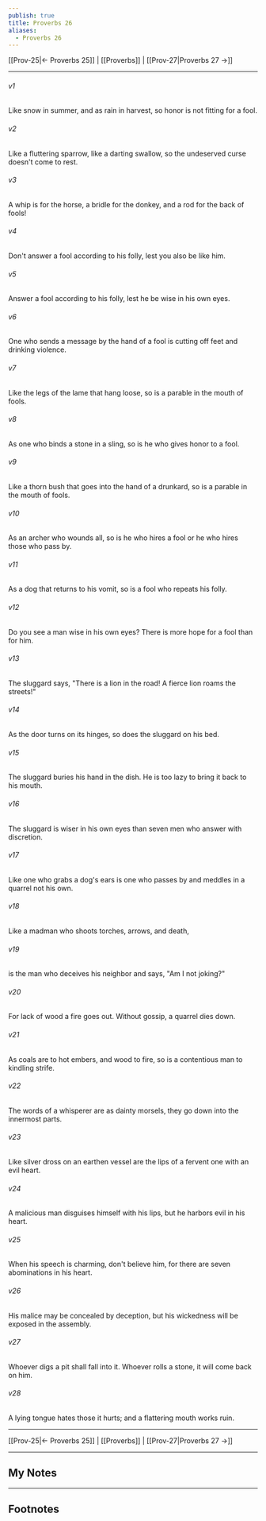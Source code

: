 ```yaml
---
publish: true
title: Proverbs 26
aliases:
  - Proverbs 26
---
```


[[Prov-25|← Proverbs 25]] | [[Proverbs]] | [[Prov-27|Proverbs 27 →]]
***



###### v1 
Like snow in summer, and as rain in harvest, so honor is not fitting for a fool. 

###### v2 
Like a fluttering sparrow, like a darting swallow, so the undeserved curse doesn't come to rest. 

###### v3 
A whip is for the horse, a bridle for the donkey, and a rod for the back of fools! 

###### v4 
Don't answer a fool according to his folly, lest you also be like him. 

###### v5 
Answer a fool according to his folly, lest he be wise in his own eyes. 

###### v6 
One who sends a message by the hand of a fool is cutting off feet and drinking violence. 

###### v7 
Like the legs of the lame that hang loose, so is a parable in the mouth of fools. 

###### v8 
As one who binds a stone in a sling, so is he who gives honor to a fool. 

###### v9 
Like a thorn bush that goes into the hand of a drunkard, so is a parable in the mouth of fools. 

###### v10 
As an archer who wounds all, so is he who hires a fool or he who hires those who pass by. 

###### v11 
As a dog that returns to his vomit, so is a fool who repeats his folly. 

###### v12 
Do you see a man wise in his own eyes? There is more hope for a fool than for him. 

###### v13 
The sluggard says, "There is a lion in the road! A fierce lion roams the streets!" 

###### v14 
As the door turns on its hinges, so does the sluggard on his bed. 

###### v15 
The sluggard buries his hand in the dish. He is too lazy to bring it back to his mouth. 

###### v16 
The sluggard is wiser in his own eyes than seven men who answer with discretion. 

###### v17 
Like one who grabs a dog's ears is one who passes by and meddles in a quarrel not his own. 

###### v18 
Like a madman who shoots torches, arrows, and death, 

###### v19 
is the man who deceives his neighbor and says, "Am I not joking?" 

###### v20 
For lack of wood a fire goes out. Without gossip, a quarrel dies down. 

###### v21 
As coals are to hot embers, and wood to fire, so is a contentious man to kindling strife. 

###### v22 
The words of a whisperer are as dainty morsels, they go down into the innermost parts. 

###### v23 
Like silver dross on an earthen vessel are the lips of a fervent one with an evil heart. 

###### v24 
A malicious man disguises himself with his lips, but he harbors evil in his heart. 

###### v25 
When his speech is charming, don't believe him, for there are seven abominations in his heart. 

###### v26 
His malice may be concealed by deception, but his wickedness will be exposed in the assembly. 

###### v27 
Whoever digs a pit shall fall into it. Whoever rolls a stone, it will come back on him. 

###### v28 
A lying tongue hates those it hurts; and a flattering mouth works ruin.

***
[[Prov-25|← Proverbs 25]] | [[Proverbs]] | [[Prov-27|Proverbs 27 →]]

---
## My Notes

---
## Footnotes